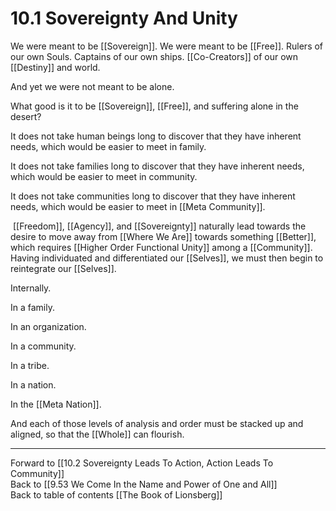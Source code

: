 # 10.1 Sovereignty And Unity

We were meant to be [[Sovereign]]. We were meant to be [[Free]]. Rulers of our own Souls. Captains of our own ships. [[Co-Creators]] of our own [[Destiny]] and world.

And yet we were not meant to be alone. 

What good is it to be [[Sovereign]], [[Free]], and suffering alone in the desert?

It does not take human beings long to discover that they have inherent needs, which would be easier to meet in family.

It does not take families long to discover that they have inherent needs, which would be easier to meet in community.

It does not take communities long to discover that they have inherent needs, which would be easier to meet in [[Meta Community]].

 [[Freedom]], [[Agency]], and [[Sovereignty]] naturally lead towards the desire to move away from [[Where We Are]] towards something [[Better]], which requires [[Higher Order Functional Unity]] among a [[Community]].
 
Having individuated and differentiated our [[Selves]], we must then begin to reintegrate our [[Selves]]. 

Internally. 

In a family. 

In an organization. 

In a community. 

In a tribe. 

In a nation. 

In the [[Meta Nation]]. 

And each of those levels of analysis and order must be stacked up and aligned, so that the [[Whole]] can flourish. 

___

Forward to [[10.2 Sovereignty Leads To Action, Action Leads To Community]]               
Back to [[9.53 We Come In the Name and Power of One and All]]                    
Back to table of contents [[The Book of Lionsberg]]  
